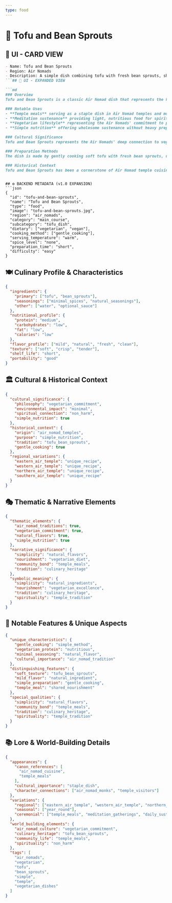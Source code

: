 ```yaml
---
type: food
---
```


# 🥢 Tofu and Bean Sprouts

## 🎴 UI - CARD VIEW

```md
- Name: Tofu and Bean Sprouts
- Region: Air Nomads
- Description: A simple dish combining tofu with fresh bean sprouts, showcasing the Air Nomads' minimal use of spices.
```## 📖 UI - EXPANDED VIEW

```md
### Overview
Tofu and Bean Sprouts is a classic Air Nomad dish that represents the kingdom's mastery of simple, wholesome cooking and their appreciation for natural, unadorned flavors. This light and nutritious dish combines soft tofu with crisp, fresh bean sprouts, creating a meal that showcases the Air Nomads' characteristic minimal use of spices and their ability to let natural ingredients speak for themselves. The dish embodies the Air Nomads' philosophy of simple, satisfying meals that can sustain both body and spirit.

### Notable Uses
- **Temple meals** serving as a staple dish in Air Nomad temples and monasteries
- **Meditation sustenance** providing light, nutritious food for spiritual practices
- **Vegetarian lifestyle** representing the Air Nomads' commitment to plant-based eating
- **Simple nutrition** offering wholesome sustenance without heavy preparation

### Cultural Significance
Tofu and Bean Sprouts represents the Air Nomads' deep connection to vegetarianism and their philosophy of non-harm to all living beings. It embodies the kingdom's appreciation for simple, natural foods and its tradition of creating meals that can sustain the body while respecting the spirit. The dish also reflects the Air Nomads' nomadic lifestyle and their ability to create satisfying meals from readily available ingredients.

### Preparation Methods
The dish is made by gently cooking soft tofu with fresh bean sprouts, using minimal seasoning to allow the natural flavors of both ingredients to shine through. The preparation emphasizes gentle cooking techniques that preserve the natural textures and flavors of the tofu and sprouts. The dish is typically served warm but not hot, allowing the natural qualities of the ingredients to be fully appreciated.

### Historical Context
Tofu and Bean Sprouts has been a cornerstone of Air Nomad temple cuisine for generations, with recipes and techniques passed down through monastic communities. The dish represents the Air Nomads' long tradition of creating simple, nutritious meals and their ability to adapt to whatever ingredients are available locally.
```

```

## ⚙️ BACKEND METADATA (v1.0 EXPANSION)
```json
{
  "id": "tofu-and-bean-sprouts",
  "name": "Tofu and Bean Sprouts",
  "type": "food",
  "image": "tofu-and-bean-sprouts.jpg",
  "region": "air_nomads",
  "category": "main_course",
  "subcategory": "tofu_dish",
  "dietary": ["vegetarian", "vegan"],
  "cooking_method": ["gentle_cooking"],
  "serving_temperature": "warm",
  "spice_level": "none",
  "preparation_time": "short",
  "difficulty": "easy"
}
```

## 🍽️ Culinary Profile & Characteristics

```json
{
  "ingredients": {
    "primary": ["tofu", "bean_sprouts"],
    "seasonings": ["minimal_spices", "natural_seasonings"],
    "other": ["water", "optional_sauce"]
  },
  "nutritional_profile": {
    "protein": "medium",
    "carbohydrates": "low",
    "fat": "low",
    "calories": "low"
  },
  "flavor_profile": ["mild", "natural", "fresh", "clean"],
  "texture": ["soft", "crisp", "tender"],
  "shelf_life": "short",
  "portability": "good"
}
```

## 🏛️ Cultural & Historical Context

```json
{
  "cultural_significance": {
    "philosophy": "vegetarian_commitment",
    "environmental_impact": "minimal",
    "spiritual_connection": "non_harm",
    "simple_nutrition": true
  },
  "historical_context": {
    "origin": "air_nomad_temples",
    "purpose": "simple_nutrition",
    "tradition": "tofu_bean_sprouts",
    "gentle_cooking": true
  },
  "regional_variations": {
    "eastern_air_temple": "unique_recipe",
    "western_air_temple": "unique_recipe",
    "northern_air_temple": "unique_recipe",
    "southern_air_temple": "unique_recipe"
  }
}
```

## 🎭 Thematic & Narrative Elements

```json
{
  "thematic_elements": {
    "air_nomad_traditions": true,
    "vegetarian_commitment": true,
    "natural_flavors": true,
    "simple_nutrition": true
  },
  "narrative_significance": {
    "simplicity": "natural_flavors",
    "nourishment": "vegetarian_diet",
    "community_bond": "temple_meals",
    "tradition": "culinary_heritage"
  },
  "symbolic_meaning": {
    "simplicity": "natural_ingredients",
    "nourishment": "vegetarian_excellence",
    "tradition": "culinary_heritage",
    "spirituality": "temple_tradition"
  }
}
```

## 🌟 Notable Features & Unique Aspects

```json
{
  "unique_characteristics": {
    "gentle_cooking": "simple_method",
    "vegetarian_protein": "nutritious",
    "minimal_seasoning": "natural_flavor",
    "cultural_importance": "air_nomad_tradition"
  },
  "distinguishing_features": {
    "soft_texture": "tofu_bean_sprouts",
    "mild_flavor": "natural_ingredient",
    "simple_preparation": "gentle_cooking",
    "temple_meal": "shared_nourishment"
  },
  "special_qualities": {
    "simplicity": "natural_flavors",
    "community_bond": "temple_meals",
    "tradition": "culinary_heritage",
    "spirituality": "temple_tradition"
  }
}
```

## 📚 Lore & World-Building Details

```json
{
  "appearances": {
    "canon_references": [
      "air_nomad_cuisine",
      "temple_meals"
    ],
    "cultural_importance": "staple_dish",
    "character_connections": ["air_nomad_monks", "temple_visitors"]
  },
  "variations": {
    "regional": ["eastern_air_temple", "western_air_temple", "northern_air_temple", "southern_air_temple"],
    "seasonal": ["year_round"],
    "ceremonial": ["temple_meals", "meditation_gatherings", "daily_sustenance"]
  },
  "world_building_elements": {
    "air_nomad_culture": "vegetarian_commitment",
    "culinary_heritage": "tofu_bean_sprouts",
    "community_life": "temple_meals",
    "spirituality": "non_harm"
  },
  "tags": [
    "air_nomads",
    "vegetarian",
    "tofu",
    "bean_sprouts",
    "simple",
    "temple",
    "vegetarian_dishes"
  ]
}
```
